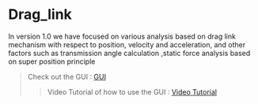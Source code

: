 # Drag_link
In version 1.0 we have focused on various analysis based on drag link mechanism with respect to position, velocity and acceleration, and other factors such as transmission angle calculation ,static force analysis based on super position principle

> Check out the GUI : [GUI](https://in.mathworks.com/matlabcentral/fileexchange/96559-drag-link-mechanism?s_tid=srchtitle)
>> Video Tutorial of how to use the GUI : [Video Tutorial](https://youtu.be/glJm2dmQlO4)
